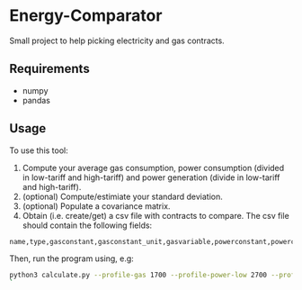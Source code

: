 # Energy-Comparator
Small project to help picking electricity and gas contracts.

## Requirements
 - numpy
 - pandas

## Usage
To use this tool:

1. Compute your average gas consumption, power consumption (divided in low-tariff and high-tariff) and power generation (divide in low-tariff and high-tariff).
2. (optional) Compute/estimiate your standard deviation.
3. (optional) Populate a covariance matrix.
4. Obtain (i.e. create/get) a csv file with contracts to compare. The csv file should contain the following fields:
```csv
name,type,gasconstant,gasconstant_unit,gasvariable,powerconstant,powerconstant_unit,powervariable_low,powervariable_high,powergen_low,powergen_high,bonus
```
 
Then, run the program using, e.g:
```bash
python3 calculate.py --profile-gas 1700 --profile-power-low 2700 --profile-power-high 2800 --profile-power-gen-low 3000 --profile-power-gen-high 5000 --profile-covariance-matrix "[ [60,20,20,-7,-14], [20,60,8,0,0], [20,8,60,0,0], [-7,0,0,60,0], [-14,0,0,0,60] ]"
`
